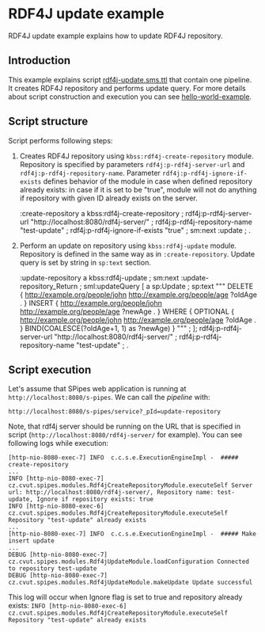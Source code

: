 # RDF4J update example

RDF4J update example explains how to update RDF4J repository.

## Introduction

This example explains script [rdf4j-update.sms.ttl](./rdf4j-update.sms.ttl]) that contain one pipeline. It creates RDF4J repository and performs update query. For more details about script construction and execution you can see [hello-world-example](../hello-world/hello-world.md).

## Script structure

Script performs following steps:
1) Creates RDF4J repository using `kbss:rdf4j-create-repository` module. Repository is specified by parameters `rdf4j:p-rdf4j-server-url` and `rdf4j:p-rdf4j-repository-name`. Parameter `rdf4j:p-rdf4j-ignore-if-exists` defines behavior of the module in case when defined repository already exists:
in case if it is set to be "true", module will not do anything if repository with given ID already exists on the server.  


    :create-repository
        a kbss:rdf4j-create-repository ;
        rdf4j:p-rdf4j-server-url "http://localhost:8080/rdf4j-server/" ;
        rdf4j:p-rdf4j-repository-name "test-update" ;
        rdf4j:p-rdf4j-ignore-if-exists "true" ;
        sm:next :update ;
    .

2) Perform an update on repository using `kbss:rdf4j-update` module. Repository is defined in the same way as in `:create-repository`. Update query is set by string in `sp:text` section.


    :update-repository
        a kbss:rdf4j-update ;
        sm:next :update-repository_Return ;
        sml:updateQuery [
            a sp:Update ;
            sp:text """
    DELETE {
        <http://example.org/people/john>  <http://example.org/people/age> ?oldAge .
    }
    INSERT {
        <http://example.org/people/john>  <http://example.org/people/age> ?newAge .
    } WHERE {
        OPTIONAL {
        <http://example.org/people/john>  <http://example.org/people/age> ?oldAge .
        }
        BIND(COALESCE(?oldAge+1, 1) as ?newAge)
    }
            """ ;
        ];
        rdf4j:p-rdf4j-server-url "http://localhost:8080/rdf4j-server/" ;
        rdf4j:p-rdf4j-repository-name "test-update" ;
    .

## Script execution

Let's assume that SPipes web application is running at `http://localhost:8080/s-pipes`. We can call the *pipeline* with:

    http://localhost:8080/s-pipes/service?_pId=update-repository

Note, that rdf4j server should be running on the URL that is specified in script (`http://localhost:8080/rdf4j-server/` for example).
You can see following logs while execution:

    [http-nio-8080-exec-7] INFO  c.c.s.e.ExecutionEngineImpl -  ##### create-repository
    ...
    INFO [http-nio-8080-exec-7] cz.cvut.spipes.modules.Rdf4jCreateRepositoryModule.executeSelf Server url: http://localhost:8080/rdf4j-server/, Repository name: test-update, Ignore if repository exists: true
    INFO [http-nio-8080-exec-6] cz.cvut.spipes.modules.Rdf4jCreateRepositoryModule.executeSelf Repository "test-update" already exists
    ...
    [http-nio-8080-exec-7] INFO  c.c.s.e.ExecutionEngineImpl -  ##### Make insert update
    ...
    DEBUG [http-nio-8080-exec-7] cz.cvut.spipes.modules.Rdf4jUpdateModule.loadConfiguration Connected to repository test-update
    DEBUG [http-nio-8080-exec-7] cz.cvut.spipes.modules.Rdf4jUpdateModule.makeUpdate Update successful

This log will occur when Ignore flag is set to true and repository already exists:
`INFO [http-nio-8080-exec-6] cz.cvut.spipes.modules.Rdf4jCreateRepositoryModule.executeSelf Repository "test-update" already exists`